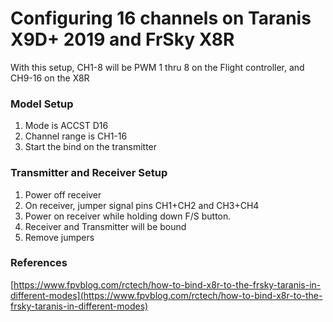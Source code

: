 
# Configuring 16 channels on Taranis X9D+ 2019 and FrSky X8R

With this setup, CH1-8 will be PWM 1 thru 8 on the Flight controller, and CH9-16 on the X8R

### Model Setup

1. Mode is ACCST D16
2. Channel range is CH1-16
3. Start the bind on the transmitter

### Transmitter and Receiver Setup

1. Power off receiver
2. On receiver, jumper signal pins CH1+CH2 and CH3+CH4
3. Power on receiver while holding down F/S button. 
4. Receiver and Transmitter will be bound
5. Remove jumpers


### References

[https://www.fpvblog.com/rctech/how-to-bind-x8r-to-the-frsky-taranis-in-different-modes](https://www.fpvblog.com/rctech/how-to-bind-x8r-to-the-frsky-taranis-in-different-modes)
